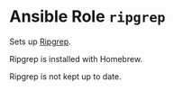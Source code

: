 # Ansible Role `ripgrep`

Sets up [Ripgrep](https://github.com/BurntSushi/ripgrep).

Ripgrep is installed with Homebrew.

Ripgrep is not kept up to date.
